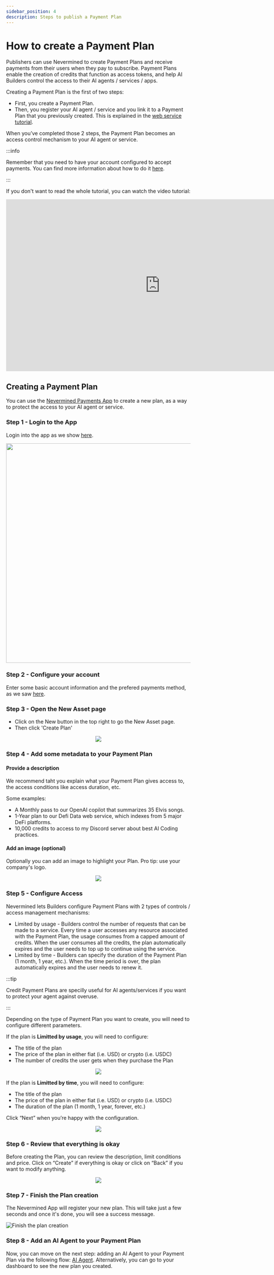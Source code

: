 ```yaml
---
sidebar_position: 4
description: Steps to publish a Payment Plan
---
```



# How to create a Payment Plan

Publishers can use Nevermined to create Payment Plans and receive payments from their users when they pay to subscribe. Payment Plans enable the creation of credits that function as access tokens, and help AI Builders control the access to their AI agents / services / apps.  

Creating a Payment Plan is the first of two steps:

* First, you create a Payment Plan.
* Then, you register your AI agent / service and you link it to a Payment Plan that you previously created. This is explained in the [web service tutorial](register-agent).

When you’ve completed those 2 steps, the Payment Plan becomes an access control mechanism to your AI agent or service.

:::info

Remember that you need to have your account configured to accept payments. You can find more information about how to do it [here](configure-account).

:::

If you don't want to read the whole tutorial, you can watch the video tutorial:

<p align="center">
<iframe width="840" height="470" src="https://www.youtube.com/embed/65rVHScjoGU?si=cTzuWo4UsJO_in9U" title="YouTube video player" frameborder="0" allow="accelerometer; autoplay; clipboard-write; encrypted-media; gyroscope; picture-in-picture; web-share" allowfullscreen></iframe>
</p>

## Creating a Payment Plan

You can use the [Nevermined Payments App](https://nevermined.app/) to create a new plan, as a way to protect the access to your AI agent or service.

### Step 1 - Login to the App

Login into the app as we show [here](../first-steps/02-loggin.md).

<p align="center"><img src="/images/tutorials/web2auth/login-modal.png" width="600" /></p>

### Step 2 - Configure your account

Enter some basic account information and the prefered payments method, as we saw [here](configure-account).

### Step 3 - Open the New Asset page

* Click on the New button in the top right to go the New Asset page.
* Then click 'Create Plan'

<p align="center"><img src="/images/tutorials/04_01_New_Subscription.png" /></p>

### Step 4 - Add some metadata to your Payment Plan

#### Provide a description

We recommend taht you explain what your Payment Plan gives access to, the access conditions like access duration, etc.

Some examples:

* A Monthly pass to our OpenAI copilot that summarizes 35 Elvis songs.
* 1-Year plan to our Defi Data web service, which indexes from 5 major DeFi platforms.
* 10,000 credits to access to my Discord server about best AI Coding practices.

#### Add an image (optional)

Optionally you can add an image to highlight your Plan. Pro tip: use your company's logo.

<p align="center"><img src="/images/tutorials/04_02_Subscription_Description.png" /></p>

### Step 5 - Configure Access

Nevermined lets Builders configure Payment Plans with 2 types of controls / access management mechanisms:

* Limited by usage - Builders control the number of requests that can be made to a service. Every time a user accesses any resource associated with the Payment Plan, the usage consumes from a capped amount of credits. When the user consumes all the credits, the plan automatically expires and the user needs to top up to continue using the service.
* Limited by time - Builders can specify the duration of the Payment Plan (1 month, 1 year, etc.). When the time period is over, the plan automatically expires and the user needs to renew it.

:::tip

Credit Payment Plans are specilly useful for AI agents/services if you want to protect your agent against overuse.

:::

Depending on the type of Payment Plan you want to create, you will need to configure different parameters.

If the plan is **Limitted by usage**, you will need to configure:

* The title of the plan
* The price of the plan in either fiat (i.e. USD) or crypto (i.e. USDC)
* The number of credits the user gets when they purchase the Plan

<p align="center"><img src="/images/tutorials/04_03_credit_options.png"/></p>


If the plan is **Limitted by time**, you will need to configure:

* The title of the plan
* The price of the plan in either fiat (i.e. USD) or crypto (i.e. USDC)
* The duration of the plan (1 month, 1 year, forever, etc.)

Click “Next” when you’re happy with the configuration.

<p align="center"><img src="/images/tutorials/04_03_Subscription_Pricing.png" /></p>

### Step 6 - Review that everything is okay

Before creating the Plan, you can review the description, limit conditions and price. Click on “Create” if everything is okay or click on “Back” if you want to modify anything.

<p align="center"><img src="/images/tutorials/04_04_Subscription_Review.png" /></p>

### Step 7 - Finish the Plan creation

The Nevermined App will register your new plan. This will take just a few seconds and once it's done, you will see a success message.  

![Finish the plan creation](/images/tutorials/05_New_Subscription_04.png)

### Step 8 - Add an AI Agent to your Payment Plan

Now, you can move on the next step: adding an AI Agent to your Payment Plan via the following flow: [AI Agent](register-agent).
Alternatively, you can go to your dashboard to see the new plan you created.

